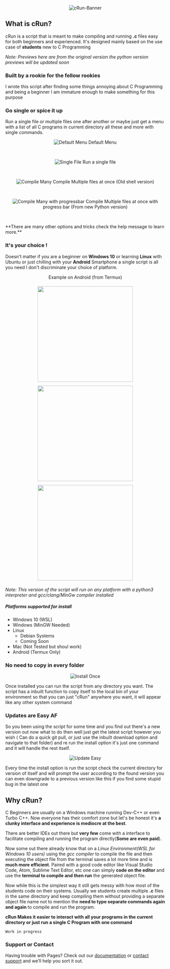 <p align="center">
  <img src="https://i.ibb.co/wYD0TKy/c-Run-image.png" alt="cRun-Banner"/>
</p>

## What is cRun?

cRun is a script that is meant to make compiling and running **.c** files easy
for both beginners and experienced. It's designed mainly based on the use case
of **students** new to C Programming

_Note: Previews here are from the original version the python version previews
will be updated soon_

### Built by a rookie for the fellow rookies

I wrote this script after finding some things annoying about C Programming and
being a beginner I am immature enough to make something for this purpose

### Go single or spice it up

Run a single file or multiple files one after another or maybe just get a menu
with a list of all C programs in current directory all these and more with
single commands.

<p align="center">
  <img src="https://i.ibb.co/hCPZSPv/Menu-Default.gif" alt="Default Menu"/>
  Default Menu
</p>
<p>&nbsp;</p>
<p align="center">
  <img src="https://i.ibb.co/NYhcD54/Single-File.gif" alt="Single File"/>
  Run a single file
</p>
<p>&nbsp;</p>
<p align="center">
  <img src="https://i.ibb.co/KzLqwF6/Multi-Compile.gif" alt="Compile Many"/>
  Compile Multiple files at once (Old shell version)
</p>
<p>&nbsp;</p>
<p align="center">
  <img src ="https://i.ibb.co/NYF5mzF/Multi-Compile-py.gif" alt="Compile Many with progressbar"/>
  Compile Multiple files at once with progress bar (From new Python version)
</p>
<p>&nbsp;</p>
**There are many other options and tricks check the help message to learn more.**

### It's your choice !

Doesn't matter if you are a beginner on **Windows 10** or learning **Linux**
with Ubuntu or just chilling with your **Android** Smartphone a single script is
all you need I don't discriminate your choice of platform.

<p align ="center">Example on Android (from Termux)</p>
<p float="left" align ="center">
  <img src="https://i.ibb.co/WnKXX9n/Termux-Install.jpg" width="300" style="padding: 6px" />
  <img src="https://i.ibb.co/JsDtHxy/Termux.jpg" width="300" style="padding: 6px" /> 
  <img src="https://i.ibb.co/JCwzJsP/Termux-Run.jpg" width="300" style="padding: 6px" />
</p>

_Note: This version of the script will run on any platform with a python3
interpreter and gcc/clang/MinGw compiler installed_

##### Platforms supported for install

- Windows 10 (WSL)
- Windows (MinGW Needed)
- Linux
  - Debian Systems
  - Coming Soon
- Mac (Not Tested but shoul work)
- Android (Termux Only)

### No need to copy in every folder

<p align="center">
  <img src="https://i.ibb.co/zs3gNqL/Install-fresh.gif" alt="Install Once"/>
</p>

Once installed you can run the script from any directory you want. The script
has a inbuilt function to copy itself to the local bin of your environment so
that you can just "cRun" anywhere you want, it will appear like any other system
command

### Updates are Easy AF

So you been using the script for some time and you find out there's a new
version out now what to do then well just get the latest script however you wish
( Can do a quick git pull, or just use the inbuilt download option and navigate
to that folder) and re run the install option it's just one command and it will
handle the rest itself.

<p align="center">
  <img src="https://i.ibb.co/jkxgzVD/Update-Higher-V.gif" alt="Update Easy"/>
</p>

Every time the install option is run the script check the current directory for
version of itself and will prompt the user according to the found version you
can even downgrade to a previous version like this if you find some stupid bug
in the latest one

## Why cRun?

C Beginners are usually on a Windows machine running Dev-C++ or even Turbo C++.
Now everyone has their comfort zone but let's be honest it's **a clunky
interface and experience is mediocre at the best**.

There are better IDEs out there but **very few** come with a interface to
facilitate compiling and running the program directly(**Some are even paid**).

Now some out there already know that on a _Linux Environment(WSL for Windows 10
users)_ using the _gcc compiler_ to compile the file and then executing the
object file from the terminal saves a lot more time and is **much more
efficient**. Paired with a good code editor like Visual Studio Code, Atom,
Sublime Text Editor, etc one can simply **code on the editor** and use the
**terminal to compile and then run** the generated object file.

Now while this is the simplest way it still gets messy with how most of the
students code on their systems. Usually we students create multiple **.c** files
in the same directory and keep compiling them without providing a separate
object file name not to mention the **need to type separate commands again and
again** to compile and run the program.

**cRun Makes it easier to interact with all your programs in the current
directory or just run a single C Program with one command**

```
Work in progress
```

### Support or Contact

Having trouble with Pages? Check out our
[documentation](https://help.github.com/categories/github-pages-basics/) or
[contact support](https://github.com/contact) and we’ll help you sort it out.
